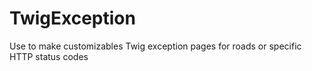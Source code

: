 TwigException
=============

Use to make customizables Twig exception pages for roads or specific HTTP status codes
